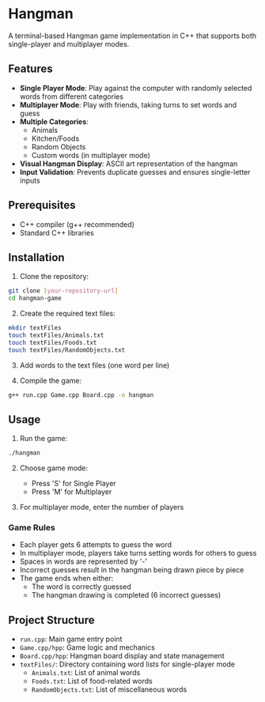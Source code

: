 # Hangman

A terminal-based Hangman game implementation in C++ that supports both single-player and multiplayer modes.

## Features

- **Single Player Mode**: Play against the computer with randomly selected words from different categories
- **Multiplayer Mode**: Play with friends, taking turns to set words and guess
- **Multiple Categories**:
  - Animals
  - Kitchen/Foods
  - Random Objects
  - Custom words (in multiplayer mode)
- **Visual Hangman Display**: ASCII art representation of the hangman
- **Input Validation**: Prevents duplicate guesses and ensures single-letter inputs

## Prerequisites

- C++ compiler (g++ recommended)
- Standard C++ libraries

## Installation

1. Clone the repository:
```bash
git clone [your-repository-url]
cd hangman-game
```

2. Create the required text files:
```bash
mkdir textFiles
touch textFiles/Animals.txt
touch textFiles/Foods.txt
touch textFiles/RandomObjects.txt
```

3. Add words to the text files (one word per line)

4. Compile the game:
```bash
g++ run.cpp Game.cpp Board.cpp -o hangman
```

## Usage

1. Run the game:
```bash
./hangman
```

2. Choose game mode:
   - Press 'S' for Single Player
   - Press 'M' for Multiplayer

3. For multiplayer mode, enter the number of players

### Game Rules

- Each player gets 6 attempts to guess the word
- In multiplayer mode, players take turns setting words for others to guess
- Spaces in words are represented by '-'
- Incorrect guesses result in the hangman being drawn piece by piece
- The game ends when either:
  - The word is correctly guessed
  - The hangman drawing is completed (6 incorrect guesses)

## Project Structure

- `run.cpp`: Main game entry point
- `Game.cpp/hpp`: Game logic and mechanics
- `Board.cpp/hpp`: Hangman board display and state management
- `textFiles/`: Directory containing word lists for single-player mode
  - `Animals.txt`: List of animal words
  - `Foods.txt`: List of food-related words
  - `RandomObjects.txt`: List of miscellaneous words
